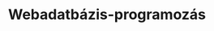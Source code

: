 ---
title: Webadatbázis-programozás
permalink: http://ade.web.elte.hu/wabp
shortdesc: >
  A régi média blokk Webadatbázis-programozás tárgyához írt tananyag. Webes alkalmazások tervezése. Adatbázisok elérése PHP-ból. Modell-Nézet-Vezérlő minta. Weboldalak használati élményének növelése JavaScript segítségével.
---